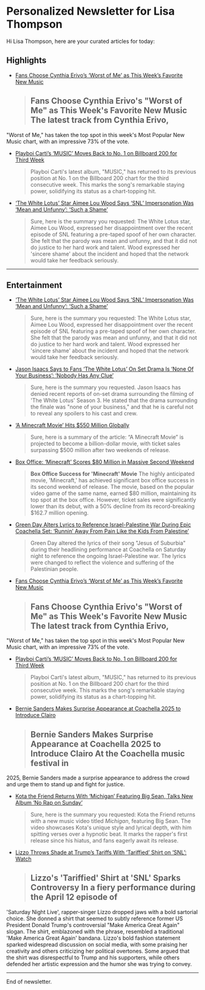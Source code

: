 # Personalized Newsletter for Lisa Thompson

Hi Lisa Thompson, here are your curated articles for today:

## Highlights

- [Fans Choose Cynthia Erivo’s ‘Worst of Me’ as This Week’s Favorite New Music](https://www.billboard.com/music/music-news/cynthia-erivo-worst-of-me-new-music-poll-results-1235945342/)
  > ## Fans Choose Cynthia Erivo's "Worst of Me" as This Week's Favorite New Music  The latest track from Cynthia Erivo,
"Worst of Me," has taken the top spot in this week's Most Popular New Music chart, with an impressive 73% of the vote.

- [Playboi Carti’s ‘MUSIC’ Moves Back to No. 1 on Billboard 200 for Third Week](https://www.billboard.com/music/chart-beat/playboi-carti-music-number-one-billboard-200-third-week-1235945324/)
  > Playboi Carti's latest album, "MUSIC," has returned to its previous position at No. 1 on the Billboard 200 chart for the
third consecutive week. This marks the song's remarkable staying power, solidifying its status as a chart-topping hit.

- [‘The White Lotus’ Star Aimee Lou Wood Says ‘SNL’ Impersonation Was ‘Mean and Unfunny’: ‘Such a Shame’](https://variety.com/2025/tv/news/aimee-lou-wood-snl-impersonation-mean-unfunny-white-lotus-1236368427/)
  > Sure, here is the summary you requested:  The White Lotus star, Aimee Lou Wood, expressed her disappointment over the
recent episode of SNL featuring a pre-taped spoof of her own character. She felt that the parody was mean and unfunny,
and that it did not do justice to her hard work and talent. Wood expressed her 'sincere shame' about the incident and
hoped that the network would take her feedback seriously.

---

## Entertainment

- [‘The White Lotus’ Star Aimee Lou Wood Says ‘SNL’ Impersonation Was ‘Mean and Unfunny’: ‘Such a Shame’](https://variety.com/2025/tv/news/aimee-lou-wood-snl-impersonation-mean-unfunny-white-lotus-1236368427/)
  > Sure, here is the summary you requested:  The White Lotus star, Aimee Lou Wood, expressed her disappointment over the
recent episode of SNL featuring a pre-taped spoof of her own character. She felt that the parody was mean and unfunny,
and that it did not do justice to her hard work and talent. Wood expressed her 'sincere shame' about the incident and
hoped that the network would take her feedback seriously.

- [Jason Isaacs Says to Fans ‘The White Lotus’ On Set Drama Is ‘None Of Your Business’: ‘Nobody Has Any Clue’](https://variety.com/2025/film/news/jason-isaacs-the-white-lotus-on-set-drama-1236368417/)
  > Sure, here is the summary you requested.  Jason Isaacs has denied recent reports of on-set drama surrounding the filming
of 'The White Lotus' Season 3. He stated that the drama surrounding the finale was "none of your business," and that he
is careful not to reveal any spoilers to his cast and crew.

- [‘A Minecraft Movie’ Hits $550 Million Globally](https://variety.com/2025/film/box-office/minecraft-movie-box-office-500-million-globally-1236368407/)
  > Sure, here is a summary of the article:  &#8220;A Minecraft Movie&#8221; is projected to become a billion-dollar movie,
with ticket sales surpassing $500 million after two weekends of release.

- [Box Office: ‘Minecraft’ Scores $80 Million in Massive Second Weekend](https://variety.com/2025/film/box-office/minecraft-movie-box-office-massive-second-weekend-1236368397/)
  > **Box Office Success for 'Minecraft' Movie**  The highly anticipated movie, 'Minecraft,' has achieved significant box
office success in its second weekend of release. The movie, based on the popular video game of the same name, earned $80
million, maintaining its top spot at the box office. However, ticket sales were significantly lower than its debut, with
a 50% decline from its record-breaking $162.7 million opening.

- [Green Day Alters Lyrics to Reference Israel-Palestine War During Epic Coachella Set: ‘Runnin’ Away From Pain Like the Kids From Palestine’](https://variety.com/2025/music/news/green-day-israel-palestine-coachella-headlining-performance-1236368327/)
  > Green Day altered the lyrics of their song "Jesus of Suburbia" during their headlining
performance at Coachella on Saturday night to reference the ongoing Israel-Palestine war. The lyrics were changed to
reflect the violence and suffering of the Palestinian people.

- [Fans Choose Cynthia Erivo’s ‘Worst of Me’ as This Week’s Favorite New Music](https://www.billboard.com/music/music-news/cynthia-erivo-worst-of-me-new-music-poll-results-1235945342/)
  > ## Fans Choose Cynthia Erivo's "Worst of Me" as This Week's Favorite New Music  The latest track from Cynthia Erivo,
"Worst of Me," has taken the top spot in this week's Most Popular New Music chart, with an impressive 73% of the vote.

- [Playboi Carti’s ‘MUSIC’ Moves Back to No. 1 on Billboard 200 for Third Week](https://www.billboard.com/music/chart-beat/playboi-carti-music-number-one-billboard-200-third-week-1235945324/)
  > Playboi Carti's latest album, "MUSIC," has returned to its previous position at No. 1 on the Billboard 200 chart for the
third consecutive week. This marks the song's remarkable staying power, solidifying its status as a chart-topping hit.

- [Bernie Sanders Makes Surprise Appearance at Coachella 2025 to Introduce Clairo](https://www.billboard.com/music/music-news/bernie-sanders-coachella-2025-clairo-1235945316/)
  > ## Bernie Sanders Makes Surprise Appearance at Coachella 2025 to Introduce Clairo  At the Coachella music festival in
2025, Bernie Sanders made a surprise appearance to address the crowd and urge them to stand up and fight for justice.

- [Kota the Friend Returns With ‘Michigan’ Featuring Big Sean, Talks New Album ‘No Rap on Sunday’](https://www.billboard.com/music/rb-hip-hop/kota-the-friend-interview-michigan-video-1235944542/)
  > Sure, here is the summary you requested:  Kota the Friend returns with a new music video titled <em>Michigan</em>,
featuring Big Sean. The video showcases Kota's unique style and lyrical depth, with him spitting verses over a hypnotic
beat. It marks the rapper's first release since his hiatus, and fans eagerly await its release.

- [Lizzo Throws Shade at Trump’s Tariffs With ‘Tariffied’ Shirt on ‘SNL’: Watch](https://www.billboard.com/music/music-news/lizzo-throws-shade-trump-tariffs-snl-performance-1235945309/)
  > ## Lizzo's 'Tariffied' Shirt at 'SNL' Sparks Controversy  In a fiery performance during the April 12 episode of
'Saturday Night Live', rapper-singer Lizzo dropped jaws with a bold sartorial choice. She donned a shirt that seemed to
subtly reference former US President Donald Trump's controversial "Make America Great Again" slogan. The shirt,
emblazoned with the phrase, resembled a traditional 'Make America Great Again' bandana.  Lizzo's bold fashion statement
sparked widespread discussion on social media, with some praising her creativity and others criticizing her political
overtones. Some argued that the shirt was disrespectful to Trump and his supporters, while others defended her artistic
expression and the humor she was trying to convey.


---
End of newsletter.
